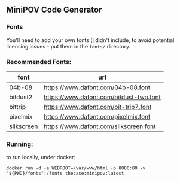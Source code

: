 ## MiniPOV Code Generator

### Fonts

You'll need to add your own fonts (I didn't include, to avoid potential licensing issues - put them in the `fonts/` directory.

### Recommended Fonts:
| font | url |
| -- | -- |
| 04b-08 | https://www.dafont.com/04b-08.font |
| bitdust2 |  https://www.dafont.com/bitdust-two.font |
| bittrip | https://www.dafont.com/bit-trip7.font |
| pixelmix | https://www.dafont.com/pixelmix.font |
| silkscreen | https://www.dafont.com/silkscreen.font |

### Running:
to run locally, under docker:

```
docker run -d -e WEBROOT=/var/www/html -p 8080:80 -v "${PWD}/fonts":/fonts thecase:minipov:latest
```
